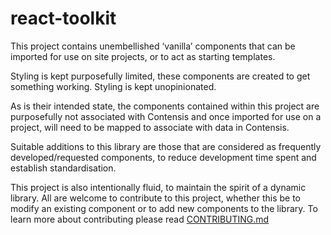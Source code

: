 # react-toolkit

This project contains unembellished ‘vanilla’ components that can be imported for use on site projects, or to act as starting templates.

Styling is kept purposefully limited, these components are created to get something working. Styling is kept unopinionated.

As is their intended state, the components contained within this project are purposefully not associated with Contensis and once imported for use on a project, will need to be mapped to associate with data in Contensis.

Suitable additions to this library are those that are considered as frequently developed/requested components, to reduce development time spent and establish standardisation.

This project is also intentionally fluid, to maintain the spirit of a dynamic library. All are welcome to contribute to this project, whether this be to modify an existing component or to add new components to the library.
To learn more about contributing please read [CONTRIBUTING.md](CONTRIBUTING.md)
